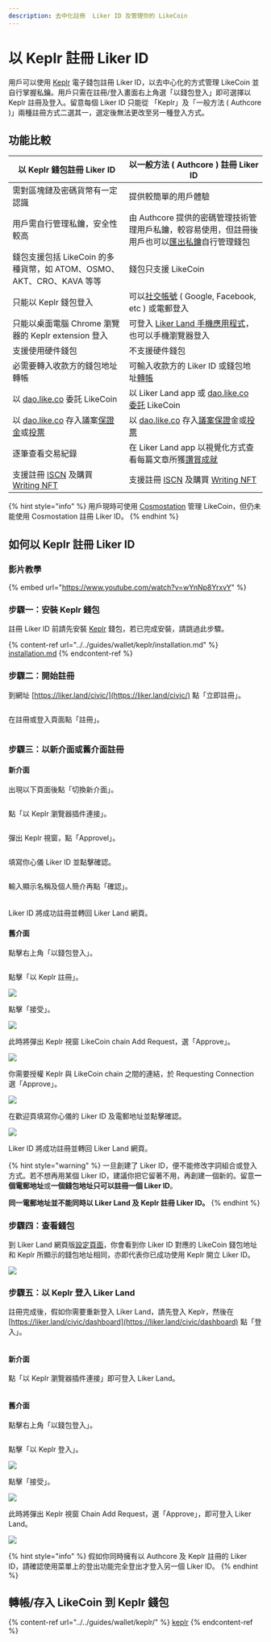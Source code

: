 ```yaml
---
description: 去中化註冊  Liker ID 及管理你的 LikeCoin
---
```


# 以 Keplr 註冊 Liker ID

用戶可以使用 [Keplr](../../guides/wallet/keplr/) 電子錢包註冊 Liker ID，以去中心化的方式管理 LikeCoin 並自行掌握私鑰。用戶只需在註冊/登入畫面右上角選「以錢包登入」即可選擇以 Keplr 註冊及登入。留意每個 Liker ID 只能從 「Keplr」及「一般方法 ( Authcore )」兩種註冊方式二選其一，選定後無法更改至另一種登入方式。

## 功能比較

| **以 Keplr 錢包註冊 Liker ID**                                                                                                                 | **以一般方法 ( Authcore ) 註冊 Liker ID**                                                                                                        |
| ----------------------------------------------------------------------------------------------------------------------------------------- | ----------------------------------------------------------------------------------------------------------------------------------------- |
| 需對區塊鏈及密碼貨幣有一定認識                                                                                                                           | 提供較簡單的用戶體驗                                                                                                                                |
| 用戶需自行管理私鑰，安全性較高                                                                                                                           | 由 Authcore 提供的密碼管理技術管理用戶私鑰，較容易使用，但註冊後用戶也可以[匯出私鑰](export-seed-words.md)自行管理錢包                                                              |
| 錢包支援包括 LikeCoin 的多種貨幣，如 ATOM、OSMO、AKT、CRO、KAVA 等等                                                                                         | 錢包只支援 LikeCoin                                                                                                                            |
| 只能以 Keplr 錢包登入                                                                                                                            | 可以[社交帳號](register/social-media-logins.md) ( Google, Facebook, etc ) 或電郵登入                                                                 |
| 只能以桌面電腦 Chrome 瀏覽器的 Keplr extension 登入                                                                                                    | 可登入 [Liker Land 手機應用程式](https://liker.land/getapp)，也可以手機瀏覽器登入                                                                             |
| 支援使用硬件錢包​                                                                                                                                 | 不支援硬件錢包                                                                                                                                   |
| 必需要轉入收款方的錢包地址轉帳                                                                                                                           | 可輸入收款方的 Liker ID 或錢包地址[轉帳](../../guides/wallet/like-pay.md)                                                                               |
| 以 [dao.like.co](https://dao.like.co/) 委託 LikeCoin                                                                                         | 以 Liker Land app 或 [dao.like.co](https://dao.like.co/) [委託](../../guides/stake/) LikeCoin                                                 |
| 以 [dao.like.co](https://dao.like.co/) 存入議案[保證金](../../guides/governance/proposal-deposit.md)或[投票](../../guides/governance/direct-vote.md) | 以 [dao.like.co](https://dao.like.co/) 存入[議案保證](../../guides/governance/proposal-deposit.md)金或[投票](../../guides/governance/direct-vote.md) |
| 逐筆查看交易紀錄                                                                                                                                  | 在 Liker Land app 以視覺化方式查看每篇文章所獲[讚賞成就](../creatortools/rewards.md)                                                                         |
| 支援註冊 [ISCN](../../guides/decentralized-publishing/app.like.co.md) 及購買 [Writing NFT](../../guides/writing-nft/)                            | 支援註冊 [ISCN](../../guides/decentralized-publishing/iscn-batch-uploader.md) 及購買 [Writing NFT](../../guides/writing-nft/)                    |

{% hint style="info" %}
用戶現時可使用 [Cosmostation](../../guides/wallet/cosmostation/) 管理 LikeCoin，但仍未能使用 Cosmostation 註冊 Liker ID。
{% endhint %}

## 如何以 Keplr 註冊 Liker ID

### 影片教學

{% embed url="https://www.youtube.com/watch?v=wYnNp8YrxvY" %}

### 步驟一：安裝 Keplr 錢包

註冊 Liker ID 前請先安裝 [Keplr](../../guides/wallet/keplr/) 錢包，若已完成安裝，請跳過此步驟。

{% content-ref url="../../guides/wallet/keplr/installation.md" %}
[installation.md](../../guides/wallet/keplr/installation.md)
{% endcontent-ref %}

### 步驟二：開始註冊

到網址 [https://liker.land/civic/](https://liker.land/civic/) 點「立即註冊」。

<figure><img src="../../.gitbook/assets/signup 05.png" alt=""><figcaption></figcaption></figure>

在註冊或登入頁面點「註冊」。

<figure><img src="../../.gitbook/assets/signup 06.png" alt=""><figcaption></figcaption></figure>

### 步驟三：以新介面或舊介面註冊

#### 新介面

出現以下頁面後點「切換新介面」。

<figure><img src="../../.gitbook/assets/signup 07.png" alt=""><figcaption></figcaption></figure>

點「以 Keplr 瀏覽器插件連接」。

<figure><img src="../../.gitbook/assets/Keplr Liker ID 12.png" alt=""><figcaption></figcaption></figure>

彈出 Keplr 視窗，點「Approvel」。

<figure><img src="../../.gitbook/assets/Keplr Liker ID 13.png" alt=""><figcaption></figcaption></figure>

填寫你心儀 Liker ID 並點擊確認。

<figure><img src="../../.gitbook/assets/Keplr Liker ID 14.png" alt=""><figcaption></figcaption></figure>

輸入顯示名稱及個人簡介再點「確認」。

<figure><img src="../../.gitbook/assets/Keplr Liker ID 15.png" alt=""><figcaption></figcaption></figure>

####

Liker ID 將成功註冊並轉回 Liker Land 網頁。

#### 舊介面

點擊右上角「以錢包登入」。

<figure><img src="../../.gitbook/assets/Keplr Liker ID 01.png" alt=""><figcaption></figcaption></figure>

點擊「以 Keplr 註冊」。

![](<../../.gitbook/assets/Keplr Liker ID 02.png>)

點擊「接受」。

![](<../../.gitbook/assets/Keplr Liker ID 03-en.png>)

此時將彈出 Keplr 視窗 LikeCoin chain Add Request，選「Approve」。

![](<../../.gitbook/assets/Keplr Liker ID 04.png>)

你需要授權 Keplr 與 LikeCoin chain 之間的連結，於 Requesting Connection 選「Approve」。

![](<../../.gitbook/assets/Keplr Liker ID 04dot5.png>)

在歡迎頁填寫你心儀的 Liker ID 及電郵地址並點擊確認。

![](<../../.gitbook/assets/Keplr Liker ID 05.png>)

Liker ID 將成功註冊並轉回 Liker Land 網頁。

{% hint style="warning" %}
一旦創建了 Liker ID，便不能修改字詞組合或登入方式。若不想再用某個 Liker ID，建議你把它留著不用，再創建一個新的。留意**一個電郵地址**或**一個錢包地址只可以註冊一個 Liker ID**。

**同一電郵地址並不能同時以 Liker Land 及 Keplr 註冊 Liker ID。**
{% endhint %}

### 步驟四：查看錢包

到 Liker Land 網頁版[設定頁面](https://like.co/in/settings)，你會看到你 Liker ID 對應的 LikeCoin 錢包地址和 Keplr 所顯示的錢包地址相同，亦即代表你已成功使用 Keplr 開立 Liker ID。

![](<../../.gitbook/assets/Keplr Liker ID 06.png>)

### 步驟五：以 Keplr 登入 Liker Land

註冊完成後，假如你需要重新登入 Liker Land，請先登入 Keplr，然後在 [https://liker.land/civic/dashboard](https://liker.land/civic/dashboard) 點「登入」。

<figure><img src="../../.gitbook/assets/Keplr Liker ID 11.png" alt=""><figcaption></figcaption></figure>

#### 新介面

點「以 Keplr 瀏覽器插件連接」即可登入 Liker Land。

<figure><img src="../../.gitbook/assets/Keplr Liker ID 12.png" alt=""><figcaption></figcaption></figure>

#### 舊介面

點擊右上角「以錢包登入」。

<figure><img src="../../.gitbook/assets/Keplr Liker ID 01.png" alt=""><figcaption></figcaption></figure>

點擊「以 Keplr 登入」。

![](<../../.gitbook/assets/Keplr Liker ID 10.png>)

點擊「接受」。

![](<../../.gitbook/assets/Keplr Liker ID 09.png>)

此時將彈出 Keplr 視窗 Chain Add Request，選「Approve」，即可登入 Liker Land。

![](<../../.gitbook/assets/Keplr Liker ID 04.png>)

{% hint style="info" %}
假如你同時擁有以 Authcore 及 Keplr 註冊的 Liker ID，請確認使用菜單上的登出功能完全登出才登入另一個 Liker ID。
{% endhint %}

## 轉帳/存入 LikeCoin 到 Keplr 錢包

{% content-ref url="../../guides/wallet/keplr/" %}
[keplr](../../guides/wallet/keplr/)
{% endcontent-ref %}
